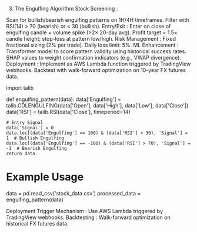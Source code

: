 3. The Engulfing Algorithm
Stock Screening :

Scan for bullish/bearish engulfing patterns on 1H/4H timeframes.
Filter with RSI(14) > 70 (bearish) or < 30 (bullish).
Entry/Exit :
Enter on close of engulfing candle + volume spike (>2× 20-day avg).
Profit target = 1.5× candle height; stop-loss at pattern low/high.
Risk Management :
Fixed fractional sizing (2% per trade).
Daily loss limit: 5%.
ML Enhancement :
Transformer model to score pattern validity using historical success rates.
SHAP values to weight confirmation indicators (e.g., VWAP divergence).
Deployment :
Implement as AWS Lambda function triggered by TradingView webhooks.
Backtest with walk-forward optimization on 10-year FX futures data.

import talib

def engulfing_pattern(data):
    data['Engulfing'] = talib.CDLENGULFING(data['Open'], data['High'], data['Low'], data['Close'])
    data['RSI'] = talib.RSI(data['Close'], timeperiod=14)

    # Entry Signal
    data['Signal'] = 0
    data.loc[(data['Engulfing'] == 100) & (data['RSI'] < 30), 'Signal'] = 1  # Bullish Engulfing
    data.loc[(data['Engulfing'] == -100) & (data['RSI'] > 70), 'Signal'] = -1  # Bearish Engulfing
    return data

# Example Usage
data = pd.read_csv('stock_data.csv')
processed_data = engulfing_pattern(data)

Deployment
Trigger Mechanism : Use AWS Lambda triggered by TradingView webhooks.
Backtesting : Walk-forward optimization on historical FX futures data.
